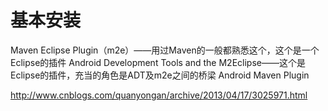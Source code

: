 # 基本安装
Maven Eclipse Plugin（m2e）——用过Maven的一般都熟悉这个，这个是一个Eclipse的插件
Android Development Tools and the M2Eclipse——这个是Eclipse的插件，充当的角色是ADT及m2e之间的桥梁
Android Maven Plugin

http://www.cnblogs.com/quanyongan/archive/2013/04/17/3025971.html